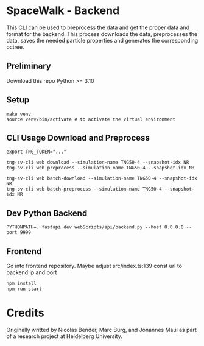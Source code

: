 # SpaceWalk - Backend

This CLI can be used to preprocess the data and get the proper data and format for the backend. This process downloads the data, preprocesses the data, saves the needed particle properties and generates the corresponding octree.

## Preliminary

Download this repo
Python >= 3.10

## Setup

```
make venv
source venv/bin/activate # to activate the virtual environment
```

## CLI Usage Download and Preprocess

```
export TNG_TOKEN="..."

tng-sv-cli web download --simulation-name TNG50-4 --snapshot-idx NR
tng-sv-cli web preprocess --simulation-name TNG50-4 --snapshot-idx NR

tng-sv-cli web batch-download --simulation-name TNG50-4 --snapshot-idx NR
tng-sv-cli web batch-preprocess --simulation-name TNG50-4 --snapshot-idx NR
```

## Dev Python Backend

```
PYTHONPATH=. fastapi dev webScripts/api/backend.py --host 0.0.0.0 --port 9999
```

## Frontend

Go into frontend repository. Maybe adjust src/index.ts:139 const url to backend ip and port

```
npm install
npm run start
```

# Credits

Originally writted by Nicolas Bender, Marc Burg, and Jonannes Maul as part of a research project at Heidelberg University.

